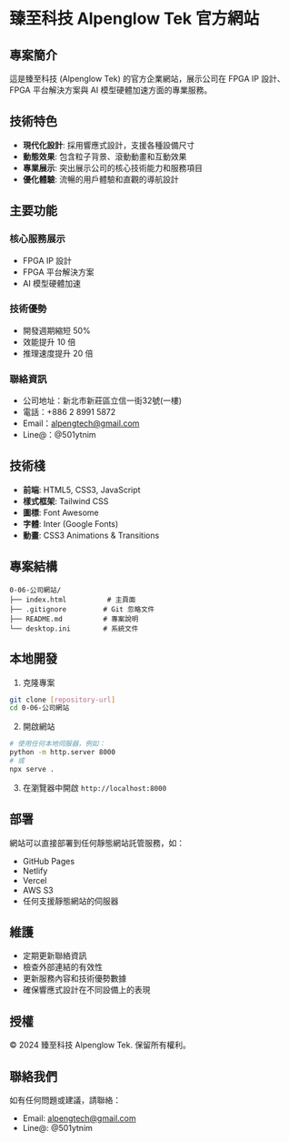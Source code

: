 # 臻至科技 Alpenglow Tek 官方網站

## 專案簡介

這是臻至科技 (Alpenglow Tek) 的官方企業網站，展示公司在 FPGA IP 設計、FPGA 平台解決方案與 AI 模型硬體加速方面的專業服務。

## 技術特色

- **現代化設計**: 採用響應式設計，支援各種設備尺寸
- **動態效果**: 包含粒子背景、滾動動畫和互動效果
- **專業展示**: 突出展示公司的核心技術能力和服務項目
- **優化體驗**: 流暢的用戶體驗和直觀的導航設計

## 主要功能

### 核心服務展示
- FPGA IP 設計
- FPGA 平台解決方案  
- AI 模型硬體加速

### 技術優勢
- 開發週期縮短 50%
- 效能提升 10 倍
- 推理速度提升 20 倍

### 聯絡資訊
- 公司地址：新北市新莊區立信一街32號(一樓)
- 電話：+886 2 8991 5872
- Email：alpengtech@gmail.com
- Line@：@501ytnim

## 技術棧

- **前端**: HTML5, CSS3, JavaScript
- **樣式框架**: Tailwind CSS
- **圖標**: Font Awesome
- **字體**: Inter (Google Fonts)
- **動畫**: CSS3 Animations & Transitions

## 專案結構

```
0-06-公司網站/
├── index.html          # 主頁面
├── .gitignore         # Git 忽略文件
├── README.md          # 專案說明
└── desktop.ini        # 系統文件
```

## 本地開發

1. 克隆專案
```bash
git clone [repository-url]
cd 0-06-公司網站
```

2. 開啟網站
```bash
# 使用任何本地伺服器，例如：
python -m http.server 8000
# 或
npx serve .
```

3. 在瀏覽器中開啟 `http://localhost:8000`

## 部署

網站可以直接部署到任何靜態網站託管服務，如：
- GitHub Pages
- Netlify
- Vercel
- AWS S3
- 任何支援靜態網站的伺服器

## 維護

- 定期更新聯絡資訊
- 檢查外部連結的有效性
- 更新服務內容和技術優勢數據
- 確保響應式設計在不同設備上的表現

## 授權

© 2024 臻至科技 Alpenglow Tek. 保留所有權利。

## 聯絡我們

如有任何問題或建議，請聯絡：
- Email: alpengtech@gmail.com
- Line@: @501ytnim 